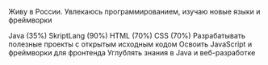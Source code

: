 Живу в России. Увлекаюсь программированием, изучаю новые языки и фреймворки

<BASIC-PROGRAMMING>
    Java (35%)
    SkriptLang (90%)
</WEB-PROGRAMMING>
    HTML (70%)
    CSS (70%)
</INTERESTS>
    Разрабатывать полезные проекты с открытым исходным кодом
    Освоить JavaScript и фреймворки для фронтенда
    Углублять знания в Java и веб-разработке

